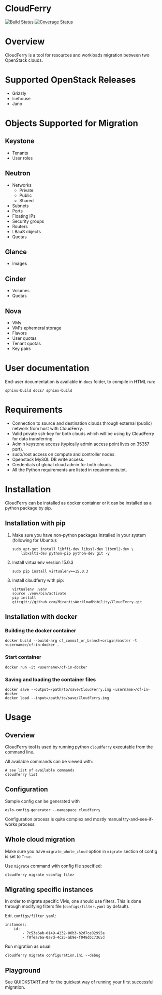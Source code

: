 ﻿CloudFerry
==========

[![Build Status](https://travis-ci.org/Mirantis/CloudFerry.svg?branch=master)](https://travis-ci.org/Mirantis/CloudFerry)
[![Coverage Status](https://coveralls.io/repos/github/Mirantis/CloudFerry/badge.svg?branch=master)](https://coveralls.io/github/Mirantis/CloudFerry?branch=master)

# Overview

CloudFerry is a tool for resources and workloads migration between two 
OpenStack clouds. 


# Supported OpenStack Releases

 - Grizzly
 - Icehouse
 - Juno
 

# Objects Supported for Migration
 
## Keystone

 - Tenants
 - User roles

## Neutron

 - Networks
     * Private
     * Public
     * Shared
 - Subnets
 - Ports
 - Floating IPs
 - Security groups
 - Routers
 - LBaaS objects
 - Quotas

## Glance

 - Images
 
## Cinder

 - Volumes
 - Quotas

## Nova

 - VMs
 - VM's ephemeral storage
 - Flavors
 - User quotas
 - Tenant quotas
 - Key pairs

# User documentation

End-user documentation is available in `docs` folder, to compile in HTML run:

```
sphinx-build docs/ sphinx-build
```

# Requirements

 - Connection to source and destination clouds through external (public) 
   network from host with CloudFerry.
 - Valid private ssh-key for both clouds which will be using by CloudFerry for
   data transferring.
 - Admin keystone access (typically admin access point lives on 35357 port).
 - sudo/root access on compute and controller nodes.
 - Openstack MySQL DB write access.
 - Credentials of global cloud admin for both clouds.
 - All the Python requirements are listed in requirements.txt.


# Installation

CloudFerry can be installed as docker container or it can be installed as a
python package by pip.

## Installation with pip

1. Make sure you have non-python packages installed in your system
(following for Ubuntu):
    ```
    sudo apt-get install libffi-dev libssl-dev libxml2-dev \
        libxslt1-dev python-pip python-dev git -y
    ```

2. Install virtualenv version 15.0.3
    ```
    sudo pip install virtualenv==15.0.3
    ```

3. Install cloudferry with pip:
    ```
    virtualenv .venv
    source .venv/bin/activate
    pip install git+git://github.com/MirantisWorkloadMobility/CloudFerry.git
    ```

## Installation with docker

### Building the docker container
```
docker build --build-arg cf_commit_or_branch=origin/master -t <username>/cf-in-docker .
```

### Start container
```
docker run -it <username>/cf-in-docker
```

### Saving and loading the container files
```
docker save --output=/path/to/save/CloudFerry.img <username>/cf-in-docker
docker load --input=/path/to/save/CloudFerry.img
```

# Usage

## Overview

CloudFerry tool is used by running python `cloudferry` executable from the 
command line.

All available commands can be viewed with:
```
# see list of available commands
cloudferry list
```

## Configuration

Sample config can be generated with
```
oslo-config-generator --namespace cloudferry
```

Configuration process is quite complex and mostly manual try-and-see-if-works
process.

## Whole cloud migration

Make sure you have `migrate_whole_cloud` option in `migrate` section of config
is set to `True`.

Use `migrate` command with config file specified:

```
cloudferry migrate <config file>
```

## Migrating specific instances

In order to migrate specific VMs, one should use filters. This is done through
modifying filters file (`configs/filter.yaml` by default).

Edit `configs/filter.yaml`:

```
instances:
    id:
        - 7c53a6ab-0149-4232-80b3-b2d7ce02995a
        - f0fea76a-0a7d-4c25-ab9e-f048dbc7365d
```

Run migration as usual:
```
cloudferry migrate configuration.ini --debug
```

## Playground

See QUICKSTART.md for the quickest way of running your first successful migration.
